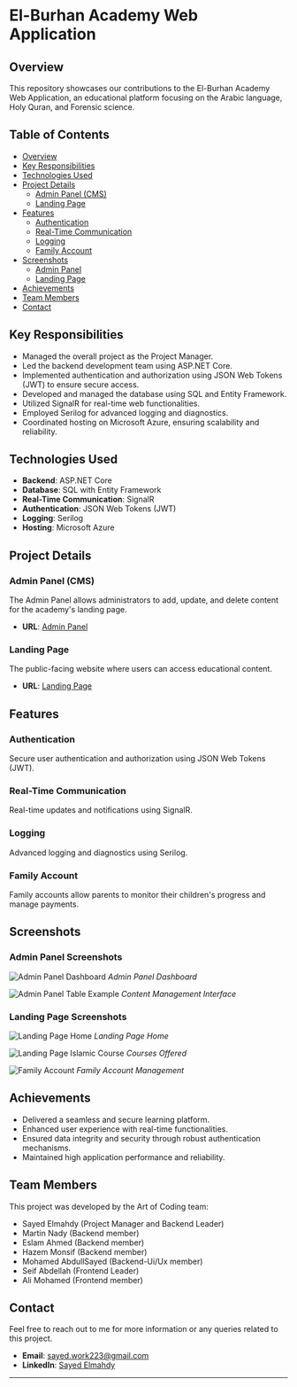 # El-Burhan Academy Web Application

## Overview

This repository showcases our contributions to the El-Burhan Academy Web Application, an educational platform focusing on the Arabic language, Holy Quran, and Forensic science.

## Table of Contents

- [Overview](#overview)
- [Key Responsibilities](#key-responsibilities)
- [Technologies Used](#technologies-used)
- [Project Details](#project-details)
  - [Admin Panel (CMS)](#admin-panel-cms)
  - [Landing Page](#landing-page)
- [Features](#features)
  - [Authentication](#authentication)
  - [Real-Time Communication](#real-time-communication)
  - [Logging](#logging)
  - [Family Account](#family-account)
- [Screenshots](#screenshots)
  - [Admin Panel](#admin-panel-screenshots)
  - [Landing Page](#landing-page-screenshots)
- [Achievements](#achievements)
- [Team Members](#team-members)
- [Contact](#contact)

## Key Responsibilities

- Managed the overall project as the Project Manager.
- Led the backend development team using ASP.NET Core.
- Implemented authentication and authorization using JSON Web Tokens (JWT) to ensure secure access.
- Developed and managed the database using SQL and Entity Framework.
- Utilized SignalR for real-time web functionalities.
- Employed Serilog for advanced logging and diagnostics.
- Coordinated hosting on Microsoft Azure, ensuring scalability and reliability.

## Technologies Used

- **Backend**: ASP.NET Core
- **Database**: SQL with Entity Framework
- **Real-Time Communication**: SignalR
- **Authentication**: JSON Web Tokens (JWT)
- **Logging**: Serilog
- **Hosting**: Microsoft Azure

## Project Details

### Admin Panel (CMS)

The Admin Panel allows administrators to add, update, and delete content for the academy's landing page.

- **URL**: [Admin Panel](https://el-burhanacademy.azurewebsites.net/)

### Landing Page

The public-facing website where users can access educational content.

- **URL**: [Landing Page](https://seifabdellah-001-site1.ktempurl.com/)

## Features

### Authentication

Secure user authentication and authorization using JSON Web Tokens (JWT).

### Real-Time Communication

Real-time updates and notifications using SignalR.

### Logging

Advanced logging and diagnostics using Serilog.

### Family Account

Family accounts allow parents to monitor their children's progress and manage payments.

## Screenshots

### Admin Panel Screenshots

![Admin Panel Dashboard](AdminPanal.png)
*Admin Panel Dashboard*

![Admin Panel Table Example](ShowFamily.png)
*Content Management Interface*

### Landing Page Screenshots

![Landing Page Home](LandingPageMain.png)
*Landing Page Home*

![Landing Page Islamic Course](IslamicCourse.png)
*Courses Offered*

![Family Account](FamilyPanal.png)
*Family Account Management*

## Achievements

- Delivered a seamless and secure learning platform.
- Enhanced user experience with real-time functionalities.
- Ensured data integrity and security through robust authentication mechanisms.
- Maintained high application performance and reliability.

## Team Members

This project was developed by the Art of Coding team:

- Sayed Elmahdy (Project Manager and Backend Leader)
- Martin Nady (Backend member)
- Eslam Ahmed (Backend member)
- Hazem Monsif (Backend member)
- Mohamed AbdullSayed (Backend-Ui/Ux member)
- Seif Abdellah (Frontend Leader)
- Ali Mohamed (Frontend member)

## Contact

Feel free to reach out to me for more information or any queries related to this project.

- **Email**: [sayed.work223@gmail.com](mailto:sayed.work223@gmail.com)
- **LinkedIn**: [Sayed Elmahdy](https://www.linkedin.com/in/sayed-elmahdy365/)

---
